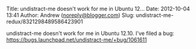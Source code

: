 Title: undistract-me doesn&#39;t work for me in Ubuntu 12...
Date: 2012-10-04 13:41
Author: Andrew (noreply@blogger.com)
Slug: undistract-me-redux/8321298489586423901

undistract-me doesn't work for me in Ubuntu 12.10. I've filed a bug:
https://bugs.launchpad.net/undistract-me/+bug/1061611

